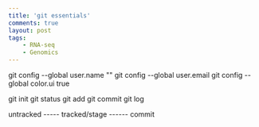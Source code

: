 ```yaml
---
title: 'git essentials'
comments: true
layout: post
tags:
    - RNA-seq
    - Genomics
---
```

git config --global user.name ""
git config --global user.email 
git config --global color.ui true

git init 
git status
git add
git commit
git log



untracked ----- tracked/stage ------ commit